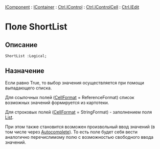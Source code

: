 ﻿---
Link: .Ctrl.IEdit.@ShortList
---

[IComponent](topic:Com.Custom.ComClasses.IComponent.Default) :
[IContainer](topic:Com.Custom.ComClasses.IContainer.Default) :
[Ctrl.IControl](topic:Com.Custom.ComClasses.Ctrl.IControl.Default) :
[Ctrl.IControlCell](topic:Com.Custom.ComClasses.Ctrl.IControlCell.Default) :
[Ctrl.IEdit](Default)

# Поле ShortList

## Описание

    ShortList :Logical;

## Назначение

Если равно True, то выбор значения осуществляется при помощи выпадающего списка.

Для ссылочных полей ([CellFormat](CellFormat) = ReferenceFormat) список возможных значений
формируется из картотеки.

Для строковых полей ([CellFormat](CellFormat) = StringFormat) - заполнением поля [List](List).

При этом также становится возможен произвольный ввод значений (в том числе через [Autocomplete](Autocomplete)).
То есть поле будет себя вести аналогично перечислимому полю с возможностью свободного ввода значений.
